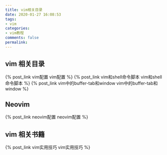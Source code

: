 ```yaml
---
title: vim相关目录
date: 2020-01-27 16:08:53
tags:
- vim
categories:
- vim教程
comments: false
permalink:
---
```


## vim 相关目录

{% post_link vim配置 vim配置 %}
{% post_link vim和shell命令脚本 vim和shell命令脚本 %}
{% post_link vim中的buffer-tab和window vim中的buffer-tab和window %}

## Neovim

{% post_link neovim配置 neovim配置 %}

## vim 相关书籍

{% post_link vim实用技巧 vim实用技巧 %}
